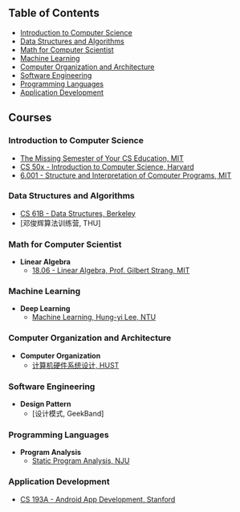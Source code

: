 ## Table of Contents

- [Introduction to Computer Science](#Introduction-to-Computer-Science)
- [Data Structures and Algorithms](#Data-Structures-and-Algorithms)
- [Math for Computer Scientist](#Math-for-Computer-Scientist)
- [Machine Learning](#Machine-Learning)
- [Computer Organization and Architecture](#Computer-Organization-and-Architecture)
- [Software Engineering](#Software-Engineering)
- [Programming Languages](#Programming-Languages)
- [Application Development](#Application-Development)

## Courses

### Introduction to Computer Science

- [The Missing Semester of Your CS Education, MIT](https://missing.csail.mit.edu/)
- [CS 50x - Introduction to Computer Science, Harvard](https://cs50.harvard.edu/x/2022/)
- [6.001 - Structure and Interpretation of Computer Programs, MIT](https://ocw.mit.edu/courses/electrical-engineering-and-computer-science/6-001-structure-and-interpretation-of-computer-programs-spring-2005/)


### Data Structures and Algorithms

- [CS 61B - Data Structures, Berkeley](https://inst.eecs.berkeley.edu/~cs61b/archives.html)
- [邓俊辉算法训练营, THU]


### Math for Computer Scientist

- **Linear Algebra**
    - [18.06 - Linear Algebra, Prof. Gilbert Strang, MIT](https://ocw.mit.edu/courses/mathematics/18-06sc-linear-algebra-fall-2011/)


### Machine Learning

- **Deep Learning**
    - [Machine Learning, Hung-yi Lee, NTU](https://speech.ee.ntu.edu.tw/~hylee/ml/2021-spring.html)


### Computer Organization and Architecture
- **Computer Organization**
    - [计算机硬件系统设计, HUST](https://www.icourse163.org/course/HUST-1205809816)


### Software Engineering
- **Design Pattern**
    - [设计模式, GeekBand]


### Programming Languages
- **Program Analysis**
    - [Static Program Analysis, NJU](https://tai-e.pascal-lab.net/lectures.html)

### Application Development

- [CS 193A - Android App Development, Stanford](http://cs193a.stanford.edu/)
